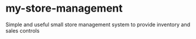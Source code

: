# my-store-management
Simple and useful small store management system to provide inventory and sales controls
